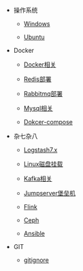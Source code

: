 
* 操作系统
    
    * [Windows](zh-cn/windows/)

    * [Ubuntu](zh-cn/ubuntu/)
  
* Docker

    * [Docker相关](zh-cn/docker/docker.md)
    
    * [Redis部署](zh-cn/docker/redis.md)
    
    * [Rabbitmq部署](zh-cn/docker/rabbitmq.md)
    
    * [Mysql相关](zh-cn/docker/mysql.md)
    
    * [Dokcer-compose](zh-cn/docker/docker-compose.md)

* 杂七杂八
    
    * [Logstash7.x](zh-cn/other/logstash.md)
    
    * [Linux磁盘挂载](zh-cn/other/linux-disk.md)
    
    * [Kafka相关](zh-cn/other/kafka.md)
    
    * [Jumpserver堡垒机](zh-cn/other/jumpserver.md)
    
    * [Flink](zh-cn/other/flink.md)
    
    * [Ceph](zh-cn/other/ceph.md)
    
    * [Ansible](zh-cn/other/ansible.md)

* GIT

    * [gitignore](zh-cn/git/gitignore.md)